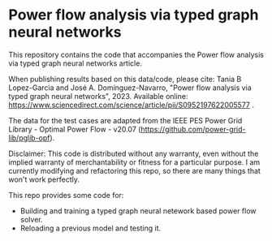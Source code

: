 # Power flow analysis via typed graph neural networks

This repository contains the code that accompanies the Power flow analysis via typed graph neural networks article.<br />

When publishing results based on this data/code, please cite: Tania B Lopez-Garcia and José A. Domínguez-Navarro, "Power flow analysis via typed graph neural networks", 2023. Available online: https://www.sciencedirect.com/science/article/pii/S0952197622005577 . <br />

The data for the test cases are adapted from the IEEE PES Power Grid Library - Optimal Power Flow - v20.07 (https://github.com/power-grid-lib/pglib-opf).

Disclaimer: This code is distributed without any warranty, even without the implied warranty of merchantability or fitness for a particular purpose. 
I am currently modifying and refactoring this repo, so there are many things that won't work perfectly. <br />

This repo provides some code for:
* Building and training a typed graph neural netework based power flow solver.
* Reloading a previous model and testing it.
